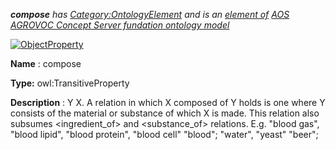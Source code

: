 ___compose__ 
 has
 [Category:OntologyElement](../../Category/OntologyElement "Category:OntologyElement") 
 and is an
 [element of](../../Property/ElementOf "Property:ElementOf") 
[AOS AGROVOC Concept Server fundation ontology model](../../Submissions/AOS_AGROVOC_Concept_Server_fundation_ontology_model "Submissions:AOS AGROVOC Concept Server fundation ontology model")_




  





[![ObjectProperty](../../images/thumb/c/c3/ObjectProperty.gif/45px-ObjectProperty.gif)](../../Image/ObjectProperty.gif "ObjectProperty")


__Name__ 
 : compose
 



__Type:__ 
 owl:TransitiveProperty
 



__Description__ 
 : Y <compose> X. A relation in which X composed of Y holds is one where Y consists of the material or substance of which X is made. This relation also subsumes <ingredient\_of> and <substance\_of> relations. E.g. "blood gas", "blood lipid", "blood protein", "blood cell" <composes> "blood"; "water", "yeast" <compose> "beer";